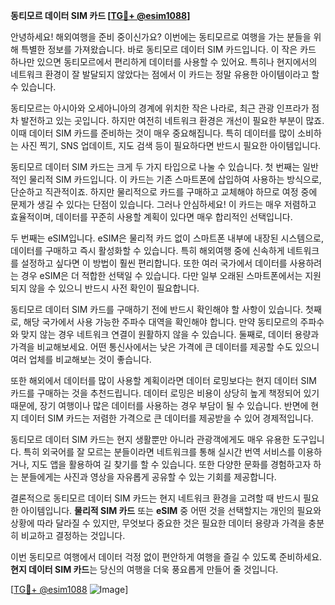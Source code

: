 **동티모르 데이터 SIM 카드 [[TG💪+ @esim1088](https://t.me/s/esim1088)]**

안녕하세요! 해외여행을 준비 중이신가요? 이번에는 동티모르로 여행을 가는 분들을 위해 특별한 정보를 가져왔습니다. 바로 동티모르 데이터 SIM 카드입니다. 이 작은 카드 하나만 있으면 동티모르에서 편리하게 데이터를 사용할 수 있어요. 특히나 현지에서의 네트워크 환경이 잘 발달되지 않았다는 점에서 이 카드는 정말 유용한 아이템이라고 할 수 있습니다.

동티모르는 아시아와 오세아니아의 경계에 위치한 작은 나라로, 최근 관광 인프라가 점차 발전하고 있는 곳입니다. 하지만 여전히 네트워크 환경은 개선이 필요한 부분이 많죠. 이때 데이터 SIM 카드를 준비하는 것이 매우 중요해집니다. 특히 데이터를 많이 소비하는 사진 찍기, SNS 업데이트, 지도 검색 등이 필요하다면 반드시 필요한 아이템입니다.

동티모르 데이터 SIM 카드는 크게 두 가지 타입으로 나눌 수 있습니다. 첫 번째는 일반적인 물리적 SIM 카드입니다. 이 카드는 기존 스마트폰에 삽입하여 사용하는 방식으로, 단순하고 직관적이죠. 하지만 물리적으로 카드를 구매하고 교체해야 하므로 여정 중에 문제가 생길 수 있다는 단점이 있습니다. 그러나 안심하세요! 이 카드는 매우 저렴하고 효율적이며, 데이터를 꾸준히 사용할 계획이 있다면 매우 합리적인 선택입니다.

두 번째는 eSIM입니다. eSIM은 물리적 카드 없이 스마트폰 내부에 내장된 시스템으로, 데이터를 구매하고 즉시 활성화할 수 있습니다. 특히 해외여행 중에 신속하게 네트워크를 설정하고 싶다면 이 방법이 훨씬 편리합니다. 또한 여러 국가에서 데이터를 사용하려는 경우 eSIM은 더 적합한 선택일 수 있습니다. 다만 일부 오래된 스마트폰에서는 지원되지 않을 수 있으니 반드시 사전 확인이 필요합니다.

동티모르 데이터 SIM 카드를 구매하기 전에 반드시 확인해야 할 사항이 있습니다. 첫째로, 해당 국가에서 사용 가능한 주파수 대역을 확인해야 합니다. 만약 동티모르의 주파수와 맞지 않는 경우 네트워크 연결이 원활하지 않을 수 있습니다. 둘째로, 데이터 용량과 가격을 비교해보세요. 어떤 통신사에서는 낮은 가격에 큰 데이터를 제공할 수도 있으니 여러 업체를 비교해보는 것이 좋습니다.

또한 해외에서 데이터를 많이 사용할 계획이라면 데이터 로밍보다는 현지 데이터 SIM 카드를 구매하는 것을 추천드립니다. 데이터 로밍은 비용이 상당히 높게 책정되어 있기 때문에, 장기 여행이나 많은 데이터를 사용하는 경우 부담이 될 수 있습니다. 반면에 현지 데이터 SIM 카드는 저렴한 가격으로 큰 데이터를 제공받을 수 있어 경제적입니다.

동티모르 데이터 SIM 카드는 현지 생활뿐만 아니라 관광객에게도 매우 유용한 도구입니다. 특히 외국어를 잘 모르는 분들이라면 네트워크를 통해 실시간 번역 서비스를 이용하거나, 지도 앱을 활용하여 길 찾기를 할 수 있습니다. 또한 다양한 문화를 경험하고자 하는 분들에게는 사진과 영상을 자유롭게 공유할 수 있는 기회를 제공합니다.

결론적으로 동티모르 데이터 SIM 카드는 현지 네트워크 환경을 고려할 때 반드시 필요한 아이템입니다. **물리적 SIM 카드** 또는 **eSIM** 중 어떤 것을 선택할지는 개인의 필요와 상황에 따라 달라질 수 있지만, 무엇보다 중요한 것은 필요한 데이터 용량과 가격을 충분히 비교하고 결정하는 것입니다.

이번 동티모르 여행에서 데이터 걱정 없이 편안하게 여행을 즐길 수 있도록 준비하세요. **현지 데이터 SIM 카드**는 당신의 여행을 더욱 풍요롭게 만들어 줄 것입니다. 

[[TG💪+ @esim1088](https://t.me/s/esim1088) ![Image](https://i.postimg.cc/Y0z9fWf4/image.png)]